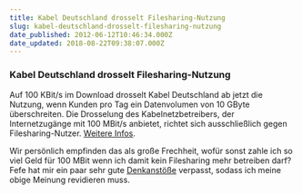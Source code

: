 ```yaml
---
title: Kabel Deutschland drosselt Filesharing-Nutzung
slug: kabel-deutschland-drosselt-filesharing-nutzung
date_published: 2012-06-12T10:46:34.000Z
date_updated: 2018-08-22T09:38:07.000Z
---
```


### Kabel Deutschland drosselt Filesharing-Nutzung

Auf 100 KBit/s im Download drosselt Kabel Deutschland ab jetzt die Nutzung, wenn Kunden pro Tag ein Datenvolumen von 10 GByte überschreiten. Die Drosselung des Kabelnetzbetreibers, der Internetzugänge mit 100 MBit/s anbietet, richtet sich ausschließlich gegen Filesharing-Nutzer. [Weitere Infos](http://www.golem.de/news/100-kbit-s-statt-100-mbit-s-kabel-deutschland-drosselt-filesharing-nutzung-1206-92471.html).

Wir persönlich empfinden das als große Frechheit, wofür sonst zahle ich so viel Geld für 100 MBit wenn ich damit kein Filesharing mehr betreiben darf? Fefe hat mir ein paar sehr gute [Denkanstöße](http://blog.fefe.de/?ts=b1299cac) verpasst, sodass ich meine obige Meinung revidieren muss.
